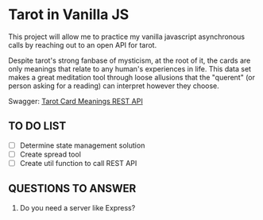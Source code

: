 # Tarot in Vanilla JS

This project will allow me to practice my vanilla javascript asynchronous calls by reaching out to an open API for tarot.

Despite tarot's strong fanbase of mysticism, at the root of it, the cards are only meanings that relate to any human's experiences in life. This data set makes a great meditation tool through loose allusions that the "querent" (or person asking for a reading) can interpret however they choose.

Swagger: [Tarot Card Meanings REST API](https://app.swaggerhub.com/apis/ekswagger/rws-tarot_card_api/1.0.0)

## TO DO LIST
- [ ] Determine state management solution
- [ ] Create spread tool
- [ ] Create util function to call REST API

## QUESTIONS TO ANSWER
1. Do you need a server like Express?
